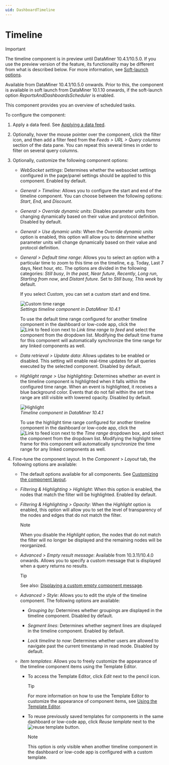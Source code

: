 ```yaml
---
uid: DashboardTimeline
---
```


# Timeline

> [!IMPORTANT]
> The timeline component is in preview until DataMiner 10.4.1/10.5.0. If you use the preview version of the feature, its functionality may be different from what is described below. For more information, see [Soft-launch options](xref:SoftLaunchOptions).

Available from DataMiner 10.4.1/10.5.0 onwards<!--RN 37812-->. Prior to this, the component is available in soft launch from DataMiner 10.1.10 onwards, if the soft-launch option *ReportsAndDashboardsScheduler* is enabled.

This component provides you an overview of scheduled tasks.

To configure the component:

1. Apply a data feed. See [Applying a data feed](xref:Apply_Data_Feed).

1. Optionally, hover the mouse pointer over the component, click the filter icon, and then add a filter feed from the *Feeds > URL > Query columns* section of the data pane. You can repeat this several times in order to filter on several query columns.

1. Optionally, customize the following component options:

   - *WebSocket settings*: Determines whether the websocket settings configured in the page/panel settings should be applied to this component. Enabled by default.

   - *General > Timeline*: Allows you to configure the start and end of the timeline component. You can choose between the following options: *Start*, *End*, and *Discount*.

   - *General > Override dynamic units*: Disables parameter units from changing dynamically based on their value and protocol definition. Disabled by default.

   - *General > Use dynamic units*: When the *Override dynamic units* option is enabled, this option will allow you to determine whether parameter units will change dynamically based on their value and protocol definition.

   - *General > Default time range*: Allows you to select an option with a particular time to zoom to this time on the timeline, e.g. Today, Last 7 days, Next hour, etc. The options are divided in the following categories: *Still busy*, *In the past*, *Near future*, *Recently*, *Long run*, *Starting from now*, and *Distant future*. Set to *Still busy, This week* by default.

     If you select *Custom*, you can set a custom start and end time.

     ![Custom time range](~/user-guide/images/Default_Time_Range.png)<br/>*Settings timeline component in DataMiner 10.4.1*

     To use the default time range configured for another timeline component in the dashboard or low-code app, click the ![Link to feed](~/user-guide/images/Link_to_Feed.png) icon next to *Link time range to feed* and select the component from the dropdown list. Modifying the default time frame for this component will automatically synchronize the time range for any linked components as well.

   - *Data retrieval > Update data*: Allows updates to be enabled or disabled. This setting will enable real-time updates for all queries executed by the selected component. Disabled by default.

   - *Highlight range > Use highlighting*: Determines whether an event in the timeline component is highlighted when it falls within the configured time range. When an event is highlighted, it receives a blue background color. Events that do not fall within the set time range are still visible with lowered opacity. Disabled by default.

     ![Highlight](~/user-guide/images/Timeline_Highlight.png)<br/>*Timeline component in DataMiner 10.4.1*

     To use the highlight time range configured for another timeline component in the dashboard or low-code app, click the ![Link to feed](~/user-guide/images/Link_to_Feed.png) icon next to the *Time range* dropdown box, and select the component from the dropdown list. Modifying the highlight time frame for this component will automatically synchronize the time range for any linked components as well.

1. Fine-tune the component layout. In the *Component* > *Layout* tab, the following options are available:

   - The default options available for all components. See [Customizing the component layout](xref:Customize_Component_Layout).

   - *Filtering & Highlighting > Highlight*: When this option is enabled, the nodes that match the filter will be highlighted. Enabled by default.

   - *Filtering & Highlighting > Opacity*: When the *Highlight* option is enabled, this option will allow you to set the level of transparency of the nodes and edges that do not match the filter.

     > [!NOTE]
     > When you disable the *Highlight* option, the nodes that do not match the filter will no longer be displayed and the remaining nodes will be reorganized.

   - *Advanced > Empty result message*: Available from 10.3.11/10.4.0 onwards<!-- RN 37173 -->. Allows you to specify a custom message that is displayed when a query returns no results.

     > [!TIP]
     > See also: [Displaying a custom empty component message](xref:Tutorial_Dashboards_Displaying_a_custom_empty_component_message).

   - *Advanced > Style*: Allows you to edit the style of the timeline component. The following options are available:

     - *Grouping by*: Determines whether groupings are displayed in the timeline component. Disabled by default.

     - *Segment lines*: Determines whether segment lines are displayed in the timeline component. Enabled by default.

     - *Lock timeline to now*: Determines whether users are allowed to navigate past the current timestamp in read mode. Disabled by default.

   - *Item templates*: Allows you to freely customize the appearance of the timeline component items using the Template Editor<!--RN 34761-->.

     - To access the Template Editor, click *Edit* next to the pencil icon.

       > [!TIP]
       > For more information on how to use the Template Editor to customize the appearance of component items, see [Using the Template Editor](xref:Template_Editor).

     - To reuse previously saved templates for components in the same dashboard or low-code app, click *Reuse template* next to the ![reuse template](~/user-guide/images/Reuse_Template.png) button<!--RN 34948-->.

       > [!NOTE]
       > This option is only visible when another timeline component in the dashboard or low-code app is configured with a custom template.
